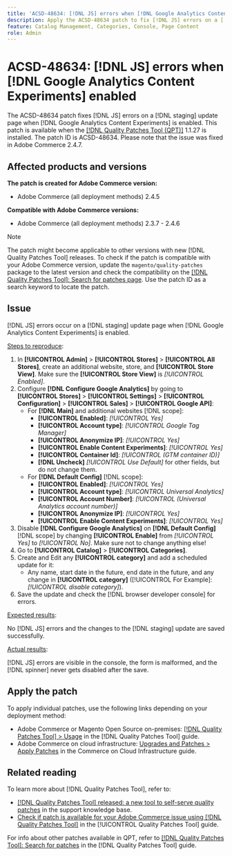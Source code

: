 ```yaml
---
title: 'ACSD-48634: [!DNL JS] errors when [!DNL Google Analytics Content Experiments] enabled'
description: Apply the ACSD-48634 patch to fix [!DNL JS] errors on a [!DNL staging] update page when [!DNL Google Analytics Content Experiments] is enabled.
feature: Catalog Management, Categories, Console, Page Content
role: Admin
---
```

# ACSD-48634: [!DNL JS] errors when [!DNL Google Analytics Content Experiments] enabled

The ACSD-48634 patch fixes [!DNL JS] errors on a [!DNL staging] update page when [!DNL Google Analytics Content Experiments] is enabled. This patch is available when the [[!DNL Quality Patches Tool (QPT)]](https://experienceleague.adobe.com/en/docs/commerce-knowledge-base/kb/announcements/commerce-announcements/magento-quality-patches-released-new-tool-to-self-serve-quality-patches) 1.1.27 is installed. The patch ID is ACSD-48634. Please note that the issue was fixed in Adobe Commerce 2.4.7.

## Affected products and versions

**The patch is created for Adobe Commerce version:**

* Adobe Commerce (all deployment methods) 2.4.5

**Compatible with Adobe Commerce versions:**

* Adobe Commerce (all deployment methods) 2.3.7 - 2.4.6

>[!NOTE]
>
>The patch might become applicable to other versions with new [!DNL Quality Patches Tool] releases. To check if the patch is compatible with your Adobe Commerce version, update the `magento/quality-patches` package to the latest version and check the compatibility on the [[!DNL Quality Patches Tool]: Search for patches page](https://experienceleague.adobe.com/tools/commerce-quality-patches/index.html). Use the patch ID as a search keyword to locate the patch.

## Issue

[!DNL JS] errors occur on a [!DNL staging] update page when [!DNL Google Analytics Content Experiments] is enabled.

<u>Steps to reproduce</u>:

1. In **[!UICONTROL Admin]** > **[!UICONTROL Stores]** > **[!UICONTROL All Stores]**, create an additional website, store, and **[!UICONTROL Store View]**. Make sure the **[!UICONTROL Store View]** is *[!UICONTROL Enabled]*.
1. Configure **[!DNL Configure Google Analytics]** by going to **[!UICONTROL Stores]** > **[!UICONTROL Settings]** > **[!UICONTROL Configuration]** > **[!UICONTROL Sales]** > **[!UICONTROL Google API]**:
    * For **[!DNL Main]** and additional websites [!DNL scope]:
        * **[!UICONTROL Enabled]**: *[!UICONTROL Yes]*
        * **[!UICONTROL Account type]**: *[!UICONTROL Google Tag Manager]*
        * **[!UICONTROL Anonymize IP]**: *[!UICONTROL Yes]*
        * **[!UICONTROL Enable Content Experiments]**: *[!UICONTROL Yes]*
        * **[!UICONTROL Container Id]**: *[!UICONTROL (GTM container ID)]*
        * **[!DNL Uncheck]** *[!UICONTROL Use Default]* for other fields, but do not change them.
     * For **[!DNL Default Config]** [!DNL scope]:
         * **[!UICONTROL Enabled]**: *[!UICONTROL Yes]*
         * **[!UICONTROL Account type]**: *[!UICONTROL Universal Analytics]*
         * **[!UICONTROL Account Number]**: *[!UICONTROL (Universal Analytics account number)]*
         * **[!UICONTROL Anonymize IP]**: *[!UICONTROL Yes]*
         * **[!UICONTROL Enable Content Experiments]**: *[!UICONTROL Yes]*
1. Disable **[!DNL Configure Google Analytics]** on **[!DNL Default Config]** [!DNL scope] by changing **[!UICONTROL Enable]** from *[!UICONTROL Yes]* to *[!UICONTROL No]*. Make sure not to change anything else!
1. Go to **[!UICONTROL Catalog]** > **[!UICONTROL Categories]**.
1. Create and Edit any **[!UICONTROL category]** and add a scheduled update for it:
    * Any name, start date in the future, end date in the future, and any change in **[!UICONTROL category]** ([!UICONTROL For Example]: *[!UICONTROL disable category]*).
1. Save the update and check the [!DNL browser developer console] for errors.

<u>Expected results</u>:

No [!DNL JS] errors and the changes to the [!DNL staging] update are saved successfully.

<u>Actual results</u>:

[!DNL JS] errors are visible in the console, the form is malformed, and the [!DNL spinner] never gets disabled after the save.

## Apply the patch

To apply individual patches, use the following links depending on your deployment method:

* Adobe Commerce or Magento Open Source on-premises: [[!DNL Quality Patches Tool] > Usage](https://experienceleague.adobe.com/docs/commerce-operations/tools/quality-patches-tool/usage.html) in the [!DNL Quality Patches Tool] guide.
* Adobe Commerce on cloud infrastructure: [Upgrades and Patches > Apply Patches](https://experienceleague.adobe.com/docs/commerce-cloud-service/user-guide/develop/upgrade/apply-patches.html) in the Commerce on Cloud Infrastructure guide.

## Related reading

To learn more about [!DNL Quality Patches Tool], refer to:

* [[!DNL Quality Patches Tool] released: a new tool to self-serve quality patches](https://experienceleague.adobe.com/en/docs/commerce-knowledge-base/kb/announcements/commerce-announcements/magento-quality-patches-released-new-tool-to-self-serve-quality-patches) in the support knowledge base.
* [Check if patch is available for your Adobe Commerce issue using [!DNL Quality Patches Tool]](/help/tools/quality-patches-tool/patches-available-in-qpt/check-patch-for-magento-issue-with-magento-quality-patches.md) in the [!UICONTROL Quality Patches Tool] guide.


For info about other patches available in QPT, refer to [[!DNL Quality Patches Tool]: Search for patches](https://experienceleague.adobe.com/tools/commerce-quality-patches/index.html) in the [!DNL Quality Patches Tool] guide.
